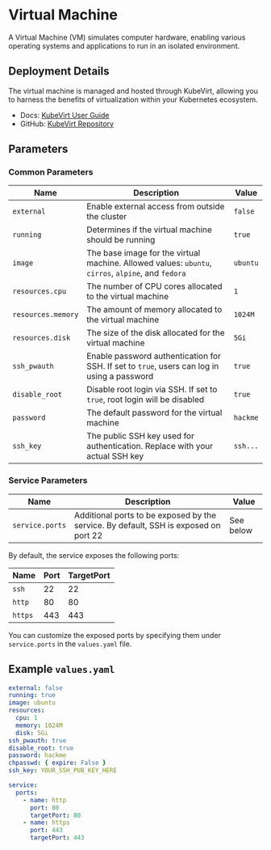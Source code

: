 # Virtual Machine

A Virtual Machine (VM) simulates computer hardware, enabling various operating systems and applications to run in an isolated environment.

## Deployment Details

The virtual machine is managed and hosted through KubeVirt, allowing you to harness the benefits of virtualization within your Kubernetes ecosystem.

- Docs: [KubeVirt User Guide](https://kubevirt.io/user-guide/)
- GitHub: [KubeVirt Repository](https://github.com/kubevirt/kubevirt)

## Parameters

### Common Parameters

| Name               | Description                                                                                       | Value    |
| ------------------ | ------------------------------------------------------------------------------------------------- | -------- |
| `external`         | Enable external access from outside the cluster                                                   | `false`  |
| `running`          | Determines if the virtual machine should be running                                               | `true`   |
| `image`            | The base image for the virtual machine. Allowed values: `ubuntu`, `cirros`, `alpine`, and `fedora`| `ubuntu` |
| `resources.cpu`    | The number of CPU cores allocated to the virtual machine                                          | `1`      |
| `resources.memory` | The amount of memory allocated to the virtual machine                                             | `1024M`  |
| `resources.disk`   | The size of the disk allocated for the virtual machine                                            | `5Gi`    |
| `ssh_pwauth`       | Enable password authentication for SSH. If set to `true`, users can log in using a password       | `true`   |
| `disable_root`     | Disable root login via SSH. If set to `true`, root login will be disabled                         | `true`   |
| `password`         | The default password for the virtual machine                                                      | `hackme` |
| `ssh_key`          | The public SSH key used for authentication. Replace with your actual SSH key                      | `ssh...` |

### Service Parameters

| Name               | Description                                                                                       | Value     |
| ------------------ | ------------------------------------------------------------------------------------------------- | --------  |
| `service.ports`    | Additional ports to be exposed by the service. By default, SSH is exposed on port 22              | See below |

By default, the service exposes the following ports:

| Name               | Port | TargetPort |
| ------------------ | ---- | ---------- |
| `ssh`              | 22   | 22         |
| `http`             | 80   | 80         |
| `https`            | 443  | 443        |

You can customize the exposed ports by specifying them under `service.ports` in the `values.yaml` file.

## Example `values.yaml`

```yaml
external: false
running: true
image: ubuntu
resources:
  cpu: 1
  memory: 1024M
  disk: 5Gi
ssh_pwauth: true
disable_root: true
password: hackme
chpasswd: { expire: False }
ssh_key: YOUR_SSH_PUB_KEY_HERE

service:
  ports:
    - name: http
      port: 80
      targetPort: 80
    - name: https
      port: 443
      targetPort: 443
```
